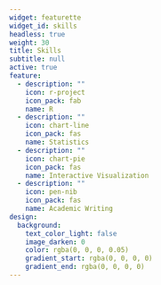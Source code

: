 ```yaml
---
widget: featurette
widget_id: skills
headless: true
weight: 30
title: Skills
subtitle: null
active: true
feature:
  - description: ""
    icon: r-project
    icon_pack: fab
    name: R
  - description: ""
    icon: chart-line
    icon_pack: fas
    name: Statistics
  - description: ""
    icon: chart-pie
    icon_pack: fas
    name: Interactive Visualization
  - description: ""
    icon: pen-nib
    icon_pack: fas
    name: Academic Writing
design:
  background:
    text_color_light: false
    image_darken: 0
    color: rgba(0, 0, 0, 0.05)
    gradient_start: rgba(0, 0, 0, 0)
    gradient_end: rgba(0, 0, 0, 0)
---
```


